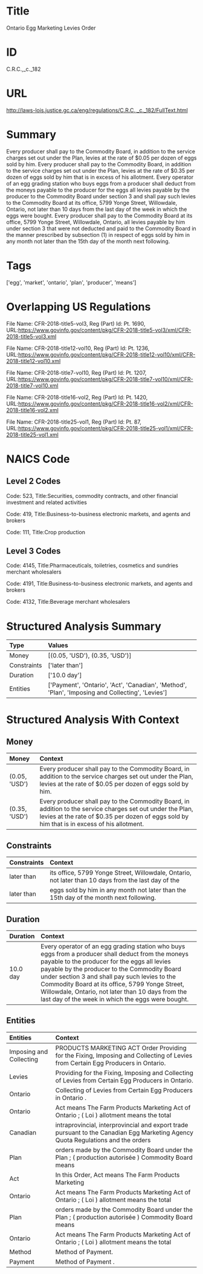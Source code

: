 # Title
Ontario Egg Marketing Levies Order


# ID
C.R.C.,_c._182

# URL
http://laws-lois.justice.gc.ca/eng/regulations/C.R.C.,_c._182/FullText.html


# Summary
Every producer shall pay to the Commodity Board, in addition to the service charges set out under the Plan, levies at the rate of $0.05 per dozen of eggs sold by him.
Every producer shall pay to the Commodity Board, in addition to the service charges set out under the Plan, levies at the rate of $0.35 per dozen of eggs sold by him that is in excess of his allotment.
Every operator of an egg grading station who buys eggs from a producer shall deduct from the moneys payable to the producer for the eggs all levies payable by the producer to the Commodity Board under section 3 and shall pay such levies to the Commodity Board at its office, 5799 Yonge Street, Willowdale, Ontario, not later than 10 days from the last day of the week in which the eggs were bought.
Every producer shall pay to the Commodity Board at its office, 5799 Yonge Street, Willowdale, Ontario, all levies payable by him under section 3 that were not deducted and paid to the Commodity Board in the manner prescribed by subsection (1) in respect of eggs sold by him in any month not later than the 15th day of the month next following.


# Tags
['egg', 'market', 'ontario', 'plan', 'producer', 'means']


# Overlapping US Regulations
File Name: CFR-2018-title5-vol3, Reg (Part) Id: Pt. 1690, URL:https://www.govinfo.gov/content/pkg/CFR-2018-title5-vol3/xml/CFR-2018-title5-vol3.xml

File Name: CFR-2018-title12-vol10, Reg (Part) Id: Pt. 1236, URL:https://www.govinfo.gov/content/pkg/CFR-2018-title12-vol10/xml/CFR-2018-title12-vol10.xml

File Name: CFR-2018-title7-vol10, Reg (Part) Id: Pt. 1207, URL:https://www.govinfo.gov/content/pkg/CFR-2018-title7-vol10/xml/CFR-2018-title7-vol10.xml

File Name: CFR-2018-title16-vol2, Reg (Part) Id: Pt. 1420, URL:https://www.govinfo.gov/content/pkg/CFR-2018-title16-vol2/xml/CFR-2018-title16-vol2.xml

File Name: CFR-2018-title25-vol1, Reg (Part) Id: Pt. 87, URL:https://www.govinfo.gov/content/pkg/CFR-2018-title25-vol1/xml/CFR-2018-title25-vol1.xml




# NAICS Code
## Level 2 Codes
Code: 523, Title:Securities, commodity contracts, and other financial investment and related activities

Code: 419, Title:Business-to-business electronic markets, and agents and brokers

Code: 111, Title:Crop production




## Level 3 Codes
Code: 4145, Title:Pharmaceuticals, toiletries, cosmetics and sundries merchant wholesalers

Code: 4191, Title:Business-to-business electronic markets, and agents and brokers

Code: 4132, Title:Beverage merchant wholesalers







# Structured Analysis Summary
| Type        | Values                                                                                           |
|:------------|:-------------------------------------------------------------------------------------------------|
| Money       | [(0.05, 'USD'), (0.35, 'USD')]                                                                   |
| Constraints | ['later than']                                                                                   |
| Duration    | ['10.0 day']                                                                                     |
| Entities    | ['Payment', 'Ontario', 'Act', 'Canadian', 'Method', 'Plan', 'Imposing and Collecting', 'Levies'] |


# Structured Analysis With Context
 


## Money
| Money         | Context                                                                                                                                                                                                   |
|:--------------|:----------------------------------------------------------------------------------------------------------------------------------------------------------------------------------------------------------|
| (0.05, 'USD') | Every producer shall pay to the Commodity Board, in addition to the service charges set out under the Plan, levies at the rate of $0.05 per dozen of eggs sold by him.                                    |
| (0.35, 'USD') | Every producer shall pay to the Commodity Board, in addition to the service charges set out under the Plan, levies at the rate of $0.35 per dozen of eggs sold by him that is in excess of his allotment. |


## Constraints
| Constraints   | Context                                                                                             |
|:--------------|:----------------------------------------------------------------------------------------------------|
| later than    | its office, 5799 Yonge Street, Willowdale, Ontario, not later than 10 days from the last day of the |
| later than    | eggs sold by him in any month not later than  the 15th day of the month next following.             |


## Duration
| Duration   | Context                                                                                                                                                                                                                                                                                                                                                                                                        |
|:-----------|:---------------------------------------------------------------------------------------------------------------------------------------------------------------------------------------------------------------------------------------------------------------------------------------------------------------------------------------------------------------------------------------------------------------|
| 10.0 day   | Every operator of an egg grading station who buys eggs from a producer shall deduct from the moneys payable to the producer for the eggs all levies payable by the producer to the Commodity Board under section 3 and shall pay such levies to the Commodity Board at its office, 5799 Yonge Street, Willowdale, Ontario, not later than 10 days from the last day of the week in which the eggs were bought. |


## Entities
| Entities                | Context                                                                                                                          |
|:------------------------|:---------------------------------------------------------------------------------------------------------------------------------|
| Imposing and Collecting | PRODUCTS MARKETING ACT Order Providing for the Fixing, Imposing and Collecting  of Levies from Certain Egg Producers in Ontario. |
| Levies                  | Providing for the Fixing, Imposing and Collecting of Levies  from Certain Egg Producers in Ontario.                              |
| Ontario                 | Collecting of Levies from Certain Egg Producers in Ontario .                                                                     |
| Ontario                 | Act means The Farm Products Marketing Act of Ontario ; ( Loi ) allotment means the total                                         |
| Canadian                | intraprovincial, interprovincial and export trade pursuant to the Canadian Egg Marketing Agency Quota Regulations and the orders |
| Plan                    | orders made by the Commodity Board under the Plan ; ( production autorisée ) Commodity Board means                               |
| Act                     | In this Order,  Act   means  The Farm Products Marketing                                                                         |
| Ontario                 | Act means The Farm Products Marketing Act of Ontario ; ( Loi ) allotment means the total                                         |
| Plan                    | orders made by the Commodity Board under the Plan ; ( production autorisée ) Commodity Board means                               |
| Ontario                 | Act means The Farm Products Marketing Act of Ontario ; ( Loi ) allotment means the total                                         |
| Method                  | Method  of Payment.                                                                                                              |
| Payment                 | Method of  Payment .                                                                                                             |


